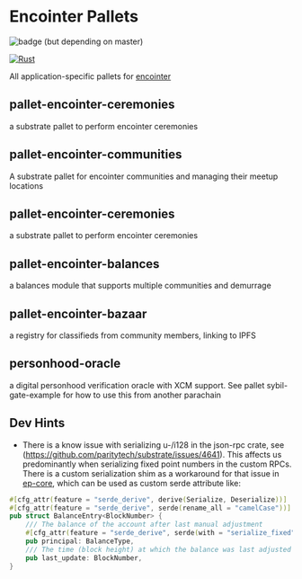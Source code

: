 # Encointer Pallets

![badge](https://img.shields.io/badge/substrate-2.0.1-success) 
(but depending on master)

[![Rust](https://github.com/encointer/pallets/actions/workflows/build_and_test.yml/badge.svg)](https://github.com/encointer/pallets/actions/workflows/build_and_test.yml)

All application-specific pallets for [encointer](https://encointer.org)

## pallet-encointer-ceremonies
a substrate pallet to perform encointer ceremonies

## pallet-encointer-communities
A substrate pallet for encointer communities and managing their meetup locations

## pallet-encointer-ceremonies
a substrate pallet to perform encointer ceremonies

## pallet-encointer-balances
a balances module that supports multiple communities and demurrage

## pallet-encointer-bazaar
a registry for classifieds from community members, linking to IPFS

## personhood-oracle
a digital personhood verification oracle with XCM support. See pallet sybil-gate-example for how to use this from another parachain

## Dev Hints
* There is a know issue with serializing u-/i128 in the json-rpc crate, see (https://github.com/paritytech/substrate/issues/4641). 
This affects us predominantly when serializing fixed point numbers in the custom RPCs. There is a custom serialization
shim as a workaround for that issue in [ep-core](./primitives/core), which can be used as custom serde attribute like:

```rust
#[cfg_attr(feature = "serde_derive", derive(Serialize, Deserialize))]
#[cfg_attr(feature = "serde_derive", serde(rename_all = "camelCase"))]
pub struct BalanceEntry<BlockNumber> {
	/// The balance of the account after last manual adjustment
	#[cfg_attr(feature = "serde_derive", serde(with = "serialize_fixed"))]
	pub principal: BalanceType,
	/// The time (block height) at which the balance was last adjusted
	pub last_update: BlockNumber,
}
```